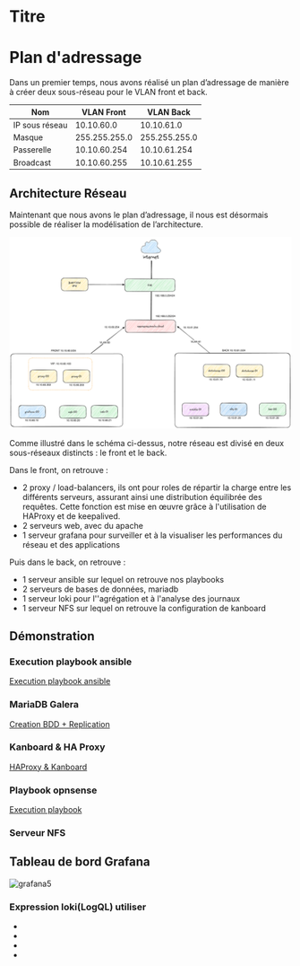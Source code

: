 # Titre

# Plan d'adressage

Dans un premier temps, nous avons réalisé un plan d’adressage de manière à créer deux sous-réseau pour le VLAN front et back.

| Nom            | VLAN Front    | VLAN Back     |
| -------------- | ------------  | --------------|
| IP sous réseau | 10.10.60.0    | 10.10.61.0    |
| Masque         | 255.255.255.0 | 255.255.255.0 |
| Passerelle     | 10.10.60.254  | 10.10.61.254  |
| Broadcast      | 10.10.60.255  | 10.10.61.255  |


## Architecture Réseau

Maintenant que nous avons le plan d’adressage, il nous est désormais possible de réaliser la modélisation de l’architecture.

![Texte alternatif](schema-architecture-koala.png)

Comme illustré dans le schéma ci-dessus, notre réseau est divisé en deux sous-réseaux distincts : le front et le back.

Dans le front, on retrouve :

* 2 proxy / load-balancers, ils ont pour roles de répartir la charge entre les différents serveurs, assurant ainsi une distribution équilibrée des requêtes. Cette fonction est mise en œuvre grâce à l'utilisation de HAProxy et de keepalived.
* 2 serveurs web, avec du apache
* 1 serveur grafana pour surveiller et à la visualiser les performances du réseau et des applications

Puis dans le back, on retrouve :

* 1 serveur ansible sur lequel on retrouve nos playbooks
* 2 serveurs de bases de données, mariadb
* 1 serveur loki pour l''agrégation et à l'analyse des journaux
* 1 serveur NFS sur lequel on retrouve la configuration de kanboard

## Démonstration

### Execution playbook ansible

[Execution playbook ansible](https://www.youtube.com/watch?v=kEErIgz4k6g)

### MariaDB Galera 

[Creation BDD + Replication](https://youtu.be/mSk_c7yrza4)

### Kanboard & HA Proxy

[HAProxy & Kanboard](https://www.youtube.com/watch?v=QUFcWhP8TWw)

### Playbook opnsense

[Execution playbook](https://youtu.be/SZFz1TTxgcA)

### Serveur NFS

## Tableau de bord Grafana 

![grafana5](https://github.com/kazeyoba/projet-koala/assets/64216801/0fb10889-0c25-45be-ad1d-a523fe897c54)

### Expression loki(LogQL) utiliser

*
*
*
*
